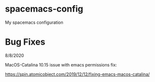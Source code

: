# spacemacs-config
My spacemacs configuration

# Bug Fixes
8/8/2020

MacOS-Catalina 10.15 issue with emacs permissions fix:

https://spin.atomicobject.com/2019/12/12/fixing-emacs-macos-catalina/
